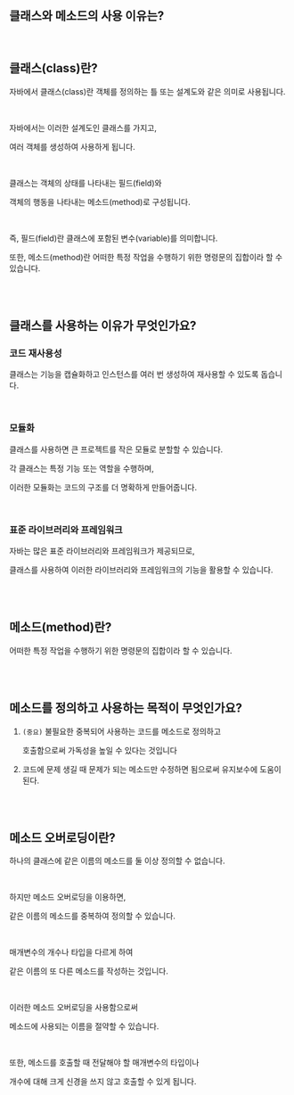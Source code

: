 ## 클래스와 메소드의 사용 이유는?

<br/>

## 클래스(class)란?

자바에서 클래스(class)란 객체를 정의하는 틀 또는 설계도와 같은 의미로 사용됩니다.

<br/>

자바에서는 이러한 설계도인 클래스를 가지고, 

여러 객체를 생성하여 사용하게 됩니다.

<br/>

클래스는 객체의 상태를 나타내는 필드(field)와 

객체의 행동을 나타내는 메소드(method)로 구성됩니다.

<br/>

즉, 필드(field)란 클래스에 포함된 변수(variable)를 의미합니다.

또한, 메소드(method)란 어떠한 특정 작업을 수행하기 위한 명령문의 집합이라 할 수 있습니다.

<br/><br/>

## 클래스를 사용하는 이유가 무엇인가요?

### 코드 재사용성

클래스는 기능을 캡슐화하고 인스턴스를 여러 번 생성하여 재사용할 수 있도록 돕습니다. 

<br/>

### 모듈화

클래스를 사용하면 큰 프로젝트를 작은 모듈로 분할할 수 있습니다. 

각 클래스는 특정 기능 또는 역할을 수행하며, 

이러한 모듈화는 코드의 구조를 더 명확하게 만들어줍니다.

<br/>

### 표준 라이브러리와 프레임워크

자바는 많은 표준 라이브러리와 프레임워크가 제공되므로, 

클래스를 사용하여 이러한 라이브러리와 프레임워크의 기능을 활용할 수 있습니다.

<br/><br/>

## 메소드(method)란?

어떠한 특정 작업을 수행하기 위한 명령문의 집합이라 할 수 있습니다.

<br/><br/>

## 메소드를 정의하고 사용하는 목적이 무엇인가요?

1. `(중요)` 불필요한 중복되어 사용하는 코드를 메소드로 정의하고 
    
    호출함으로써 가독성을 높일 수 있다는 것입니다
    
2. 코드에 문제 생길 때 문제가 되는 메소드만 수정하면 됨으로써 유지보수에 도움이 된다.

<br/><br/>

## 메소드 오버로딩이란?

하나의 클래스에 같은 이름의 메소드를 둘 이상 정의할 수 없습니다.

<br/>

하지만 메소드 오버로딩을 이용하면, 

같은 이름의 메소드를 중복하여 정의할 수 있습니다.

<br/>

매개변수의 개수나 타입을 다르게 하여 

같은 이름의 또 다른 메소드를 작성하는 것입니다.

<br/>

이러한 메소드 오버로딩을 사용함으로써 

메소드에 사용되는 이름을 절약할 수 있습니다.

<br/>

또한, 메소드를 호출할 때 전달해야 할 매개변수의 타입이나 

개수에 대해 크게 신경을 쓰지 않고 호출할 수 있게 됩니다.